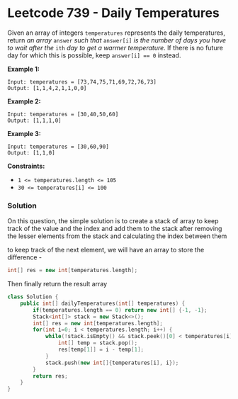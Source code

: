 # Leetcode 739 - Daily Temperatures

Given an array of integers `temperatures` represents the daily temperatures, return _an array_ `answer` _such that_ `answer[i]` _is the number of days you have to wait after the_ `ith` _day to get a warmer temperature_. If there is no future day for which this is possible, keep `answer[i] == 0` instead.

&#x20;

**Example 1:**

```
Input: temperatures = [73,74,75,71,69,72,76,73]
Output: [1,1,4,2,1,1,0,0]
```

**Example 2:**

```
Input: temperatures = [30,40,50,60]
Output: [1,1,1,0]
```

**Example 3:**

```
Input: temperatures = [30,60,90]
Output: [1,1,0]
```

&#x20;

**Constraints:**

* `1 <= temperatures.length <= 105`
* `30 <= temperatures[i] <= 100`

### Solution

On this question, the simple solution is to create a stack of array to keep track of the value and the index and add them to the stack after removing the lesser elements from the stack and calculating the index between them

to keep track of the next element, we will have an array to store the difference -

```cpp
int[] res = new int[temperatures.length];
```

Then finally return the result array

```cpp
class Solution {
    public int[] dailyTemperatures(int[] temperatures) {
        if(temperatures.length == 0) return new int[] {-1, -1};
        Stack<int[]> stack = new Stack<>();
        int[] res = new int[temperatures.length];
        for(int i=0; i < temperatures.length; i++) {
            while(!stack.isEmpty() && stack.peek()[0] < temperatures[i]){
                int[] temp = stack.pop();
                res[temp[1]] = i - temp[1];
            }
            stack.push(new int[]{temperatures[i], i});
        }
        return res;
    }
}
```
